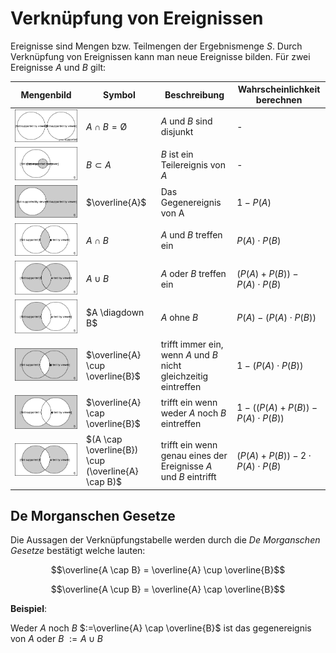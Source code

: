 # Verknüpfung von Ereignissen

Ereignisse sind Mengen bzw. Teilmengen der Ergebnismenge $S$. Durch Verknüpfung von Ereignissen kann man neue Ereignisse bilden. Für zwei Ereignisse $A$ und $B$ gilt: 

| Mengenbild                                                 | Symbol                | Beschreibung                      | Wahrscheinlichkeit berechnen    |
| ---------------------------------------------------------- | --------------------- | --------------------------------- | --------------------------------|
| ![Disjunkt](../assets/mathe/mengen-disjunkt.svg)           | $A \cap B=\text{\O}$  | $A$ und $B$ sind disjunkt         | -                               |
| ![Teilmenge](../assets/mathe/mengen-teilmenge.svg)         | $B \subset A$         | $B$ ist ein Teilereignis von $A$  | -                               |
| ![Gegenereignis](../assets/mathe/mengen-gegenereignis.svg) | $\overline{A}$        | Das Gegenereignis von A           | $1-P(A)$                        |
| ![Und](../assets/mathe/mengen-und.svg)                     | $A \cap B$            | $A$ und $B$ treffen ein           | $P(A) \cdot P(B)$               |
| ![Oder](../assets/mathe/mengen-oder.svg)                   | $A \cup B$            | $A$ oder $B$ treffen ein          | $(P(A) + P(B))-P(A) \cdot P(B)$ |
| ![Ohne](../assets/mathe/mengen-ohne.svg)                   | $A \diagdown B$       | $A$ ohne $B$                      | $P(A)-(P(A) \cdot P(B))$        |
| ![Nicht beide](../assets/mathe/mengen-nicht-beide.svg)     | $\overline{A} \cup \overline{B}$   | trifft immer ein, wenn $A$ und $B$ nicht gleichzeitig eintreffen | $1-(P(A) \cdot P(B))$                    |
| ![Keins](../assets/mathe/mengen-keins.svg)                 | $\overline{A} \cap \overline{B}$   | trifft ein wenn weder $A$ noch $B$ eintreffen                    | $1-((P(A) + P(B))-P(A) \cdot P(B))$      |
| ![Exklusiv Oder](../assets/mathe/mengen-xor.svg)           | $(A \cap \overline{B}) \cup (\overline{A} \cap B)$ | trifft ein wenn genau eines der Ereignisse $A$ und $B$ eintrifft | $(P(A) + P(B))- 2 \cdot P(A) \cdot P(B)$ |

## De Morganschen Gesetze

Die Aussagen der Verknüpfungstabelle werden durch die *De Morganschen Gesetze* bestätigt welche lauten:

$$\overline{A \cap B} = \overline{A} \cup \overline{B}$$

$$\overline{A \cup B} = \overline{A} \cap \overline{B}$$

**Beispiel**:

Weder $A$ noch $B$ $:=\overline{A}  \cap \overline{B}$ ist das gegenereignis von $A$ oder $B$ $:= A \cup B$